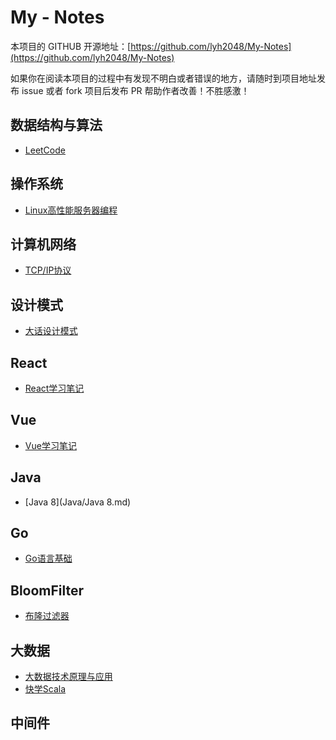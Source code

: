 # My - Notes

本项目的 GITHUB 开源地址：[https://github.com/lyh2048/My-Notes](https://github.com/lyh2048/My-Notes)

如果你在阅读本项目的过程中有发现不明白或者错误的地方，请随时到项目地址发布 issue 或者 fork 项目后发布 PR 帮助作者改善！不胜感激！

## 数据结构与算法

- [LeetCode](数据结构与算法/LeetCode.md)

## 操作系统

- [Linux高性能服务器编程](操作系统/Linux高性能服务器编程.md)

## 计算机网络

- [TCP/IP协议](计算机网络/TCP_IP协议.md)

## 设计模式

- [大话设计模式](设计模式/大话设计模式.md)

## React

- [React学习笔记](React/React学习笔记.md)

## Vue

- [Vue学习笔记](Vue/Vue学习笔记.md)

## Java

- [Java 8](Java/Java 8.md)

## Go

- [Go语言基础](Go/Go语言基础.md)

## BloomFilter

- [布隆过滤器](BloomFilter/布隆过滤器.md)

## 大数据

- [大数据技术原理与应用](BigData/大数据技术原理与应用.md)
- [快学Scala](BigData/快学Scala.md)

## 中间件
